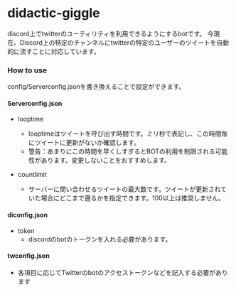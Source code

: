 # didactic-giggle
discord上でtwitterのユーティリティを利用できるようにするbotです。
今現在、Discord上の特定のチャンネルにtwitterの特定のユーザーのツイートを自動的に流すことに対応しています。
### How to use
config/Serverconfig.jsonを書き換えることで設定ができます。
#### Serverconfig.json
- looptime
    - looptimeはツイートを呼び出す時間です。ミリ秒で表記し、この時間毎にツイートに更新がないか確認します。
    - 警告：あまりにこの時間を早くしすぎるとBOTの利用を制限される可能性があります。変更しないことをおすすめします。

- countlimit
    - サーバーに問い合わせるツイートの最大数です。ツイートが更新されていた場合にどこまで遡るかを指定できます。100以上は推奨しません。
#### diconfig.json
- token
    - discordのbotのトークンを入れる必要があります。
#### twconfig.json
- 各項目に応じてTwitterのbotのアクセストークンなどを記入する必要があります


